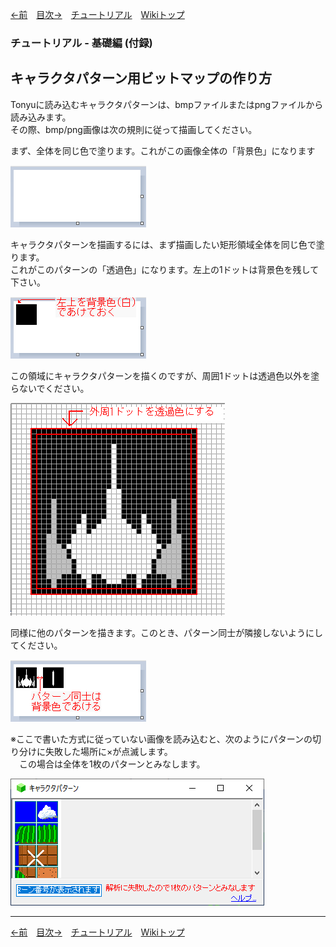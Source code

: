 

[←前](./tr-basic09.md)&emsp;[目次→](./tutorial.md)&emsp;[チュートリアル](./tutorial.md)&emsp;[Wikiトップ](./)

### チュートリアル - 基礎編 (付録)
## キャラクタパターン用ビットマップの作り方

Tonyuに読み込むキャラクタパターンは、bmpファイルまたはpngファイルから読み込みます。  
その際、bmp/png画像は次の規則に従って描画してください。  

まず、全体を同じ色で塗ります。これがこの画像全体の「背景色」になります

![trans.png](./img/init-bmp.png)

キャラクタパターンを描画するには、まず描画したい矩形領域全体を同じ色で塗ります。  
これがこのパターンの「透過色」になります。左上の1ドットは背景色を残して下さい。

![trans.png](./img/trans.png)

この領域にキャラクタパターンを描くのですが、周囲1ドットは透過色以外を塗らないでください。

![how2bmp.png](./img/how2bmp.png)

同様に他のパターンを描きます。このとき、パターン同士が隣接しないようにしてください。

![how3bmp.png](./img/how3bmp.png)

※ここで書いた方式に従っていない画像を読み込むと、次のようにパターンの切り分けに失敗した場所に×が点滅します。  
&emsp;この場合は全体を1枚のパターンとみなします。

![fail-ana.png](./img/fail-ana.png)

***

[←前](./tr-basic09.md)&emsp;[目次→](./tutorial.md)&emsp;[チュートリアル](./tutorial.md)&emsp;[Wikiトップ](./)
